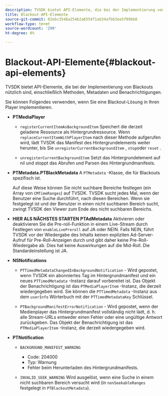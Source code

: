 ```yaml
---
description: TVSDK bietet API-Elemente, die bei der Implementierung von Blackouts nützlich sind, einschließlich Methoden, Metadaten und Benachrichtigungen.
title: Blackout-API-Elemente
source-git-commit: 02ebc3548a254b2a6554f1ab34afbb3ea5f09bb8
workflow-type: tm+mt
source-wordcount: '299'
ht-degree: 0%

---
```


# Blackout-API-Elemente{#blackout-api-elements}

TVSDK bietet API-Elemente, die bei der Implementierung von Blackouts nützlich sind, einschließlich Methoden, Metadaten und Benachrichtigungen.

Sie können Folgendes verwenden, wenn Sie eine Blackout-Lösung in Ihren Player implementieren.

* **PTMediaPlayer**

   * `registerCurrentItemAsBackgroundItem` Speichert die derzeit geladene Ressource als Hintergrundressource. Wenn `replaceCurrentItemWithPlayerItem` nach dieser Methode aufgerufen wird, lädt TVSDK das Manifest des Hintergrundelements weiter herunter, bis Sie `unregisterCurrentBackgroundItem` , `stop`oder `reset` .

   * `unregisterCurrentBackgroundItem` Setzt das Hintergrundelement auf nil und stoppt das Abrufen und Parsen des Hintergrundmanifests.

* **PTMetadata.PTBlackMetadata** A `PTMetadata` -Klasse, die für Blackouts spezifisch ist.

  Auf diese Weise können Sie nicht suchbare Bereiche festlegen (ein Array von `CMTimeRanges`) auf TVSDK. TVSDK sucht jedes Mal, wenn der Benutzer eine Suche durchführt, nach diesen Bereichen. Wenn sie festgelegt ist und der Benutzer in einen nicht suchbaren Bereich sucht, zwingt TVSDK den Viewer zum Ende des nicht suchbaren Bereichs.

* **HIER ALS NÄCHSTES STARTEN** **PTAdMetadata** Aktivieren oder deaktivieren Sie die Pre-roll-Funktion in einem Live-Stream durch Festlegen von `enableLivePreroll` auf JA oder NEIN. Falls NEIN, führt TVSDK vor der Wiedergabe des Inhalts keinen expliziten Ad-Server-Aufruf für Pre-Roll-Anzeigen durch und gibt daher keine Pre-Roll-Wiedergabe ab. Dies hat keine Auswirkungen auf die Mid-Roll. Die Standardeinstellung ist JA.

* **NSNotifications**

   * `PTTimedMetadataChangedInBackgroundNotification` - Wird gepostet, wenn TVSDK ein abonniertes Tag im Hintergrundmanifest und ein neues `PTTimedMetadata` -Instanz darauf vorbereitet ist. Das Objekt der Benachrichtigung ist das `PTMediaPlayerItem` -Instanz, die derzeit wiedergegeben wird. Sie können die `PTTimedMetadata` -Instanz aus dem `userInfo` Wörterbuch mit der `PTTimedMetadataKey` Schlüssel.

   * `PTBackgroundManifestErrorNotification` - Wird gepostet, wenn der Medienplayer das Hintergrundmanifest vollständig nicht lädt, d. h. alle Stream-URLs entweder einen Fehler oder eine ungültige Antwort zurückgeben. Das Objekt der Benachrichtigung ist das `PTMediaPlayerItem` -Instanz, die derzeit wiedergegeben wird.

* **PTNotification**

   * `BACKGROUND_MANIFEST_WARNING`

      * Code: 204000
      * Typ: Warnung
      * Fehler beim Herunterladen des Hintergrundmanifests.

   * `INVALID_SEEK_WARNING` Wird ausgelöst, wenn eine Suche in einem nicht suchbaren Bereich versucht wird (in `nonSeekableRanges` festgelegt in `PTBlackoutMetadata`).
